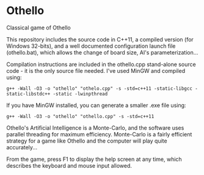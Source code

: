 # Othello
Classical game of Othello

This repository includes the source code in C++11, a compiled version (for Windows 32-bits), and a well documented configuration launch file (othello.bat), which allows the change of board size, AI's parameterization...

Compilation instructions are included in the othello.cpp stand-alone source code - it is the only source file needed. I've used MinGW and compiled using:

    g++ -Wall -O3 -o "othello" "othelo.cpp" -s -std=c++11 -static-libgcc -static-libstdc++ -static -lwinpthread
If you have MinGW installed, you can generate a smaller .exe file using:

    g++ -Wall -O3 -o "othello" "othello.cpp" -s -std=c++11
Othello's Artificial Intelligence is a Monte-Carlo, and the software uses parallel threading for maximum efficiency. Monte-Carlo is a fairly efficient strategy for a game like Othello and the computer will play quite accurately...

From the game, press F1 to display the help screen at any time, which describes the keyboard and mouse input allowed.
